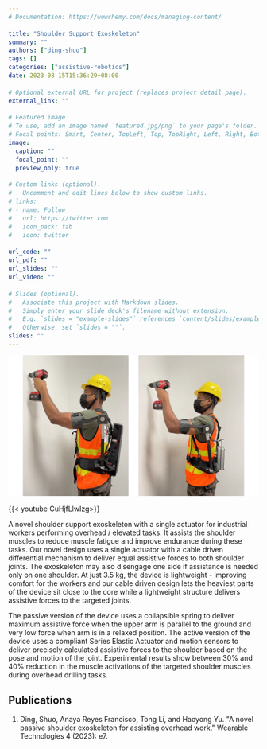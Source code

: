 ```yaml
---
# Documentation: https://wowchemy.com/docs/managing-content/

title: "Shoulder Support Exoskeleton"
summary: ""
authors: ["ding-shuo"]
tags: []
categories: ["assistive-robotics"]
date: 2023-08-15T15:36:29+08:00

# Optional external URL for project (replaces project detail page).
external_link: ""

# Featured image
# To use, add an image named `featured.jpg/png` to your page's folder.
# Focal points: Smart, Center, TopLeft, Top, TopRight, Left, Right, BottomLeft, Bottom, BottomRight.
image:
  caption: ""
  focal_point: ""
  preview_only: true

# Custom links (optional).
#   Uncomment and edit lines below to show custom links.
# links:
# - name: Follow
#   url: https://twitter.com
#   icon_pack: fab
#   icon: twitter

url_code: ""
url_pdf: ""
url_slides: ""
url_video: ""

# Slides (optional).
#   Associate this project with Markdown slides.
#   Simply enter your slide deck's filename without extension.
#   E.g. `slides = "example-slides"` references `content/slides/example-slides.md`.
#   Otherwise, set `slides = ""`.
slides: ""
---
```


![Shoulder Support Exoskeletons](shoulder-collage.jpg "Shoulder Support Exoskeletons Active (left) and Passive (right)")

{{< youtube CuHjfLlwIzg>}}

A novel shoulder support exoskeleton with a single actuator for industrial workers performing overhead / elevated tasks. It assists the shoulder muscles to reduce muscle fatigue and improve endurance during these tasks. Our novel design uses a single actuator with a cable driven differential mechanism to deliver equal assistive forces to both shoulder joints. The exoskeleton may also disengage one side if assistance is needed only on one shoulder. At just 3.5 kg, the device is lightweight - improving comfort for the workers and our cable driven design lets the heaviest parts of the device sit close to the core while a lightweight structure delivers assistive forces to the targeted joints.

The passive version of the device uses a collapsible spring to deliver maximum assistive force when the upper arm is parallel to the ground and very low force when arm is in a relaxed position. The active version of the device uses a compliant Series Elastic Actuator and motion sensors to deliver precisely calculated assistive forces to the shoulder based on the pose and motion of the joint. Experimental results show between 30% and 40% reduction in the muscle activations of the targeted shoulder muscles during overhead drilling tasks.

## Publications
1. Ding, Shuo, Anaya Reyes Francisco, Tong Li, and Haoyong Yu. "A novel passive shoulder exoskeleton for assisting overhead work." Wearable Technologies 4 (2023): e7.
